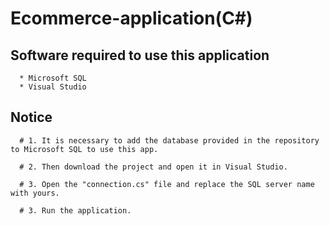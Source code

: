 # Ecommerce-application(C#)


## Software required to use this application
      * Microsoft SQL
      * Visual Studio
## Notice
      # 1. It is necessary to add the database provided in the repository to Microsoft SQL to use this app.

      # 2. Then download the project and open it in Visual Studio.

      # 3. Open the "connection.cs" file and replace the SQL server name with yours.

      # 3. Run the application.
